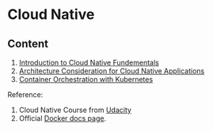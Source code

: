 # Cloud Native

## Content
1. [Introduction to Cloud Native Fundementals](intro.md)
2. [Architecture Consideration for Cloud Native Applications](arch.md)
3. [Container Orchestration with Kubernetes](kubernetes.md)

Reference:
1.  Cloud Native Course from [Udacity](udacity.com)
2.  Official [Docker docs page](https://docs.docker.com/).
